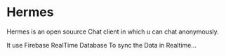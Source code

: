 # Hermes
Hermes is an open souurce Chat client in which u can chat anonymously. 

It use Firebase RealTime Database To sync the Data in Realtime...

 
 
